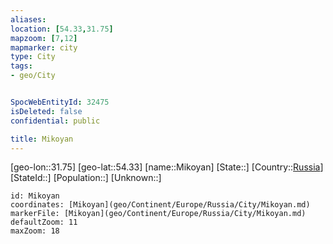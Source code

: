 ```yaml
---
aliases: 
location: [54.33,31.75]
mapzoom: [7,12] 
mapmarker: city 
type: City
tags:
- geo/City


SpocWebEntityId: 32475
isDeleted: false
confidential: public

title: Mikoyan
---
```

[geo-lon::31.75]
[geo-lat::54.33]
[name::Mikoyan]
[State::]
[Country::[Russia](geo/Continent/Europe/Russia.md)]
[StateId::]
[Population::]
[Unknown::]


```leaflet
id: Mikoyan
coordinates: [Mikoyan](geo/Continent/Europe/Russia/City/Mikoyan.md)
markerFile: [Mikoyan](geo/Continent/Europe/Russia/City/Mikoyan.md)
defaultZoom: 11 
maxZoom: 18
```


